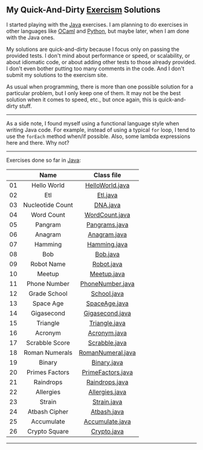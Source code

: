 My Quick-And-Dirty [Exercism](http://exercism.io) Solutions
-----------------------------------------------------------

I started playing with the [Java](http://exercism.io/languages/java) exercises. I am planning to do exercises in other languages like [OCaml](http://exercism.io/languages/ocaml) and [Python](http://exercism.io/languages/python), but maybe later, when I am done with the Java ones.

My solutions are quick-and-dirty because I focus only on passing the provided tests. I don't mind about performance or speed, or scalability, or about idiomatic code, or about adding other tests to those already provided. I don't even bother putting too many comments in the code. And I don't submit my solutions to the exercism site.

As usual when programming, there is more than one possible solution for a particular problem, but I only keep one of them. It may not be the best solution when it comes to speed, etc., but once again, this is quick-and-dirty stuff.

---

As a side note, I found myself using a functional language style when writing Java code. For example, instead of using a typical `for` loop, I tend to use the `forEach` method when/if possible. Also, some lambda expressions here and there. Why not?

---

Exercises done so far in [Java](./java):

| | Name | Class file
:--:|:----:|:--------:|
01 | Hello World      | [HelloWorld.java](./java/hello-world/src/main/java/HelloWorld.java)
02 | Etl              | [Etl.java](./java/etl/src/main/java/Etl.java)
03 | Nucleotide Count | [DNA.java](./java/nucleotide-count/src/main/java/DNA.java)
04 | Word Count       | [WordCount.java](./java/word-count/src/main/java/WordCount.java)
05 | Pangram          | [Pangrams.java](./java/pangram/src/main/java/Pangrams.java)
06 | Anagram          | [Anagram.java](./java/anagram/src/main/java/Anagram.java)
07 | Hamming          | [Hamming.java](./java/hamming/src/main/java/Hamming.java)
08 | Bob              | [Bob.java](./java/bob/src/main/java/Bob.java)
09 | Robot Name       | [Robot.java](./java/robot-name/src/main/java/Robot.java)
10 | Meetup           | [Meetup.java](./java/meetup/src/main/java/Meetup.java)
11 | Phone Number     | [PhoneNumber.java](./java/phone-number/src/main/java/PhoneNumber.java)
12 | Grade School     | [School.java](./java/grade-school/src/main/java/School.java)
13 | Space Age        | [SpaceAge.java](./java/space-age/src/main/java/SpaceAge.java)
14 | Gigasecond       | [Gigasecond.java](./java/gigasecond/src/main/java/Gigasecond.java)
15 | Triangle         | [Triangle.java](./java/triangle/src/main/java/Triangle.java)
16 | Acronym          | [Acronym.java](./java/acronym/src/main/java/Acronym.java)
17 | Scrabble Score   | [Scrabble.java](./java/scrabble-score/src/main/java/Scrabble.java)
18 | Roman Numerals   | [RomanNumeral.java](./java/roman-numerals/src/main/java/RomanNumeral.java)
19 | Binary           | [Binary.java](./java/binary/src/main/java/Binary.java)
20 | Primes Factors   | [PrimeFactors.java](./java/prime-factors/src/main/java/PrimeFactors.java)
21 | Raindrops        | [Raindrops.java](./java/raindrops/src/main/java/Raindrops.java)
22 | Allergies        | [Allergies.java](./java/allergies/src/main/java/Allergies.java)
23 | Strain           | [Strain.java](./java/strain/src/main/java/Strain.java)
24 | Atbash Cipher    | [Atbash.java](./java/atbash-cipher/src/main/java/Atbash.java)
25 | Accumulate       | [Accumulate.java](./java/accumulate/src/main/java/Accumulate.java)
26 | Crypto Square    | [Crypto.java](./java/crypto-square/src/main/java/Crypto.java)

---
